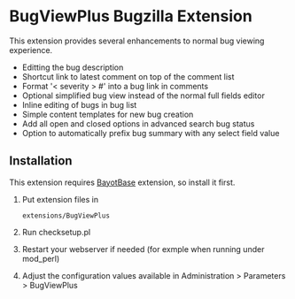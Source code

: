 BugViewPlus Bugzilla Extension
==============================

This extension provides several enhancements to normal bug viewing experience.

 *  Editting the bug description
 *  Shortcut link to latest comment on top of the comment list
 *  Format '< severity > #' into a bug link in comments
 *  Optional simplified bug view instead of the normal full fields editor
 *  Inline editing of bugs in bug list
 *  Simple content templates for new bug creation
 *  Add all open and closed options in advanced search bug status
 *  Option to automatically prefix bug summary with any select field value


Installation
------------

This extension requires [BayotBase](https://github.com/bayoteers/BayotBase)
extension, so install it first.

1.  Put extension files in

        extensions/BugViewPlus

2.  Run checksetup.pl

3.  Restart your webserver if needed (for exmple when running under mod_perl)

4.  Adjust the configuration values available in Administration > Parameters >
    BugViewPlus

